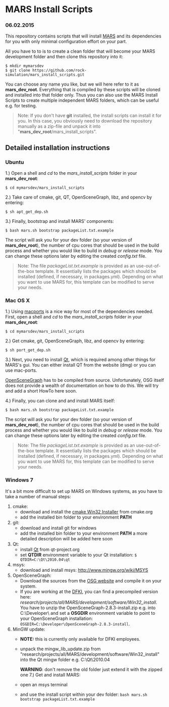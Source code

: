 
 MARS Install Scripts
======================

 ### 06.02.2015

This repository contains scripts that will install [MARS](http://github.com/rock-simulation/mars) and its dependencies for you with only minimal configuration effort on your part.

All you have to to is to create a clean folder that will become your MARS development folder and then clone this repository into it:

    $ mkdir mymarsdev
    $ git clone https://github.com/rock-simulation/mars_install_scripts.git

You can choose any name you like, but we will here refer to it as **mars_dev_root**. Everything that is compiled by these scripts will be cloned and installed into that folder only. Thus you can also use the MARS Install Scripts to create multiple independent MARS folders, which can be useful e.g. for testing.

> Note: If you don't have **git** installed, the install scripts can install it for you. In this case, you obviously need to download the repository manually as a zip-file and unpack it into "**mars_dev_root**/mars_install_scripts".


Detailed installation instructions
-----------------------------------

### Ubuntu

1.) Open a shell and *cd* to the *mars_install_scripts* folder in your **mars_dev_root**:

    $ cd mymarsdev/mars_install_scripts

2.) Take care of cmake, git, QT, OpenSceneGraph, libz, and opencv by entering:

    $ sh apt_get_dep.sh

3.) Finally, bootstrap and install MARS' components:

    $ bash mars.sh bootstrap packageList.txt.example

The script will ask you for your dev folder (so your version of **mars_dev_root**), the number of cpu cores that should be used in the build process and whether you would like to build in *debug* or *release* mode. You can change these options later by editing the created *config.txt* file.

> Note: The file *packageList.txt.example* is provided as an use-out-of-the-box template. It essentially lists the packages which should be installed (defined, if necessary, in packages.yml). Depending on what you want to use MARS for, this template can be modified to serve your needs.


### Mac OS X

1.) Using [macports](http://www.macports.org) is a nice way for most of the dependencies needed. First, open a shell and *cd* to the *mars_install_scripts* folder in your **mars_dev_root**:


    $ cd mymarsdev/mars_install_scripts

2.) Get cmake, git, OpenSceneGraph, libz, and opencv by entering:


    $ sh port_get_dep.sh

3.) Next, you need to install [Qt](http://qt-project.org), which is required among other things for MARS's gui. You can either install QT from the website (dmg) or you can use mac-ports.

[OpenSceneGraph](http://www.openscenegraph.org) has to be compiled from source. Unfortunately, OSG itself does not provide a wealth of documentation on how to do this. We will try and add a short HowTo here soon.

4.) Finally, you can clone and and install MARS itself:

    $ bash mars.sh bootstrap packageList.txt.example

The script will ask you for your dev folder (so your version of **mars_dev_root**), the number of cpu cores that should be used in the build process and whether you would like to build in *debug* or *release* mode. You can change these options later by editing the created *config.txt* file.

> Note: The file *packageList.txt.example* is provided as an use-out-of-the-box template. It essentially lists the packages which should be installed (defined, if necessary, in packages.yml). Depending on what you want to use MARS for, this template can be modified to serve your needs.


### Windows 7

It's a bit more difficult to set up MARS on Windows systems, as you have to take a number of manual steps:

1. cmake:
    - download and install the [cmake Win32 Installer](http://www.cmake.org/cmake/resources/software.html) from cmake.org
    - add the installed bin folder to your environment **PATH**
2. git:
    - download and install git for windows
    - add the installed bin folder to your environment **PATH**
    a more detailed description will be added here soon
3. Qt:
    - install [Qt](http://qt-project.org) from qt-project.org
    - set **QTDIR** environment variable to your Qt installation: ```$ QTDIR=C:\Qt\2010.04\qt```
4. msys:
    - download and install msys: http://www.mingw.org/wiki/MSYS
5. OpenSceneGraph:
    - Download the sources from the [OSG website](http://www.openscenegraph.org) and compile it on your system.
    - If you are working at the [DFKI](http://robotik.dfki-bremen.de/), you can find a precompiled version here: *research/projects/all/MARS/development/software/Win32_install*.
You have to unzip the OpenSceneGraph-2.8.3-install.zip e.g. into C:\Developer\ and set a **OSGDIR** environment variable to point to your OpenSceneGraph installation: ```OSGDIR=C:\Developer\OpenSceneGraph-2.8.3-install```.
6. MinGW update:
    - **NOTE:** this is currently only available for DFKI employees.
    - unpack the mingw_lib_update.zip from "research/projects/all/MARS/development/software/Win32_install" into the Qt mingw folder e.g. C:\Qt\2010.04

      **WARNING**: don't remove the old folder just extend it with the zipped one
7.) Get and install MARS:
    - open an msys terminal
    - and use the install script within your dev folder: ```bash mars.sh bootstrap packageList.txt.example```
